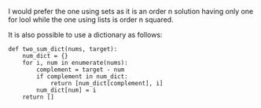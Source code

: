 I would prefer the one using sets as it is an order n solution having only one for lool while the one using lists is order n squared.

It is also possible to use a dictionary as follows:

```
def two_sum_dict(nums, target):
    num_dict = {}
    for i, num in enumerate(nums):
        complement = target - num
        if complement in num_dict:
            return [num_dict[complement], i]
        num_dict[num] = i
    return []
```
